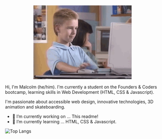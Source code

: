<p align="center">
<img src="https://github.com/malcolmwilson8/malcolmwilson8/blob/main/thumbs-up.gif">
</p>

Hi, I'm Malcolm (he/him). I'm currently a student on the Founders & Coders bootcamp, learning skills in Web Development (HTML, CSS & Javascript).

I'm passionate about accessible web design, innovative technologies, 3D animation and skateboarding.  

- 🔭 I’m currently working on ... This readme!
- 🌱 I’m currently learning ... HTML, CSS & Javascript.

![Top Langs](https://github-readme-stats.vercel.app/api/top-langs/?username=malcolmwilson8&theme=tokyonight)
